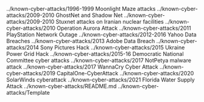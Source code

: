 ../known-cyber-attacks/1996-1999 Moonlight Maze attacks
../known-cyber-attacks/2009-2010 GhostNet and Shadow Net
../known-cyber-attacks/2009-2010 Stuxnet attacks on Iranian nuclear facilities
../known-cyber-attacks/2010 Operation Aurora Attack
../known-cyber-attacks/2011 PlayStation Network Outage
../known-cyber-attacks/2012-2016 Yahoo Data Breaches
../known-cyber-attacks/2013 Adobe Data Breach
../known-cyber-attacks/2014 Sony Pictures Hack
../known-cyber-attacks/2015 Ukraine Power Grid Hack
../known-cyber-attacks/2015-16 Democratic National Committee cyber attacks
../known-cyber-attacks/2017 NotPetya malware attack
../known-cyber-attacks/2017 WannaCry Cyber Attack
../known-cyber-attacks/2019 CapitalOne-CyberAttack
../known-cyber-attacks/2020 SolarWinds cyberattack
../known-cyber-attacks/2021 Florida Water Supply Attack
../known-cyber-attacks/README.md
../known-cyber-attacks/Template
